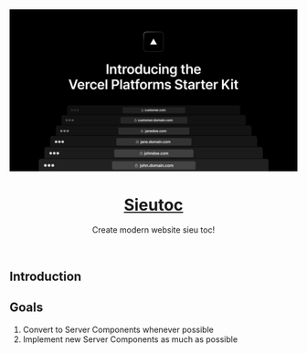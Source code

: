 <a href="https://sieutoc.website">
  <img alt="Sieutoc" src="/public/thumbnail.png">
  <h1 align="center">Sieutoc</h1>
</a>

<p align="center">
Create modern website sieu toc!
</p>

<br/>

## Introduction

## Goals

1. Convert to Server Components whenever possible
2. Implement new Server Components as much as possible
